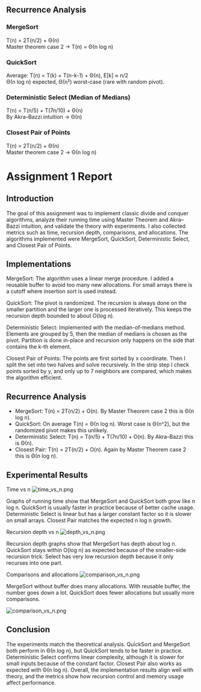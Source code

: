 ## Recurrence Analysis

### MergeSort
T(n) = 2T(n/2) + Θ(n)  
Master theorem case 2 → T(n) = Θ(n log n)

### QuickSort
Average: T(n) = T(k) + T(n-k-1) + Θ(n), E[k] ≈ n/2  
Θ(n log n) expected, Θ(n²) worst-case (rare with random pivot).

### Deterministic Select (Median of Medians)
T(n) = T(n/5) + T(7n/10) + Θ(n)  
By Akra–Bazzi intuition → Θ(n)

### Closest Pair of Points
T(n) = 2T(n/2) + Θ(n)  
Master theorem case 2 → Θ(n log n)

# Assignment 1 Report

## Introduction

The goal of this assignment was to implement classic divide and conquer algorithms, analyze their running time using Master Theorem and Akra–Bazzi intuition, and validate the theory with experiments. I also collected metrics such as time, recursion depth, comparisons, and allocations. The algorithms implemented were MergeSort, QuickSort, Deterministic Select, and Closest Pair of Points.

## Implementations

MergeSort: The algorithm uses a linear merge procedure. I added a reusable buffer to avoid too many new allocations. For small arrays there is a cutoff where insertion sort is used instead.

QuickSort: The pivot is randomized. The recursion is always done on the smaller partition and the larger one is processed iteratively. This keeps the recursion depth bounded to about O(log n).

Deterministic Select: Implemented with the median-of-medians method. Elements are grouped by 5, then the median of medians is chosen as the pivot. Partition is done in-place and recursion only happens on the side that contains the k-th element.

Closest Pair of Points: The points are first sorted by x coordinate. Then I split the set into two halves and solve recursively. In the strip step I check points sorted by y, and only up to 7 neighbors are compared, which makes the algorithm efficient.

## Recurrence Analysis

* MergeSort: T(n) = 2T(n/2) + O(n). By Master Theorem case 2 this is Θ(n log n).
* QuickSort: On average T(n) = Θ(n log n). Worst case is Θ(n^2), but the randomized pivot makes this unlikely.
* Deterministic Select: T(n) = T(n/5) + T(7n/10) + O(n). By Akra–Bazzi this is Θ(n).
* Closest Pair: T(n) = 2T(n/2) + O(n). Again by Master Theorem case 2 this is Θ(n log n).

## Experimental Results

Time vs n
![time_vs_n.png](plots/time_vs_n.png)

Graphs of running time show that MergeSort and QuickSort both grow like n log n. QuickSort is usually faster in practice because of better cache usage. Deterministic Select is linear but has a larger constant factor so it is slower on small arrays. Closest Pair matches the expected n log n growth.

Recursion depth vs n
![depth_vs_n.png](plots/depth_vs_n.png)

Recursion depth graphs show that MergeSort has depth about log n. QuickSort stays within O(log n) as expected because of the smaller-side recursion trick. Select has very low recursion depth because it only recurses into one part.

Comparisons and allocations
![comparison_vs_n.png](plots/comparisons_vs_n.png)

MergeSort without buffer does many allocations. With reusable buffer, the number goes down a lot. QuickSort does fewer allocations but usually more comparisons.


![comparison_vs_n.png](plots/comparison_at_n.png)
## Conclusion

The experiments match the theoretical analysis. QuickSort and MergeSort both perform in Θ(n log n), but QuickSort tends to be faster in practice. Deterministic Select confirms linear complexity, although it is slower for small inputs because of the constant factor. Closest Pair also works as expected with Θ(n log n). Overall, the implementation results align well with theory, and the metrics show how recursion control and memory usage affect performance.
